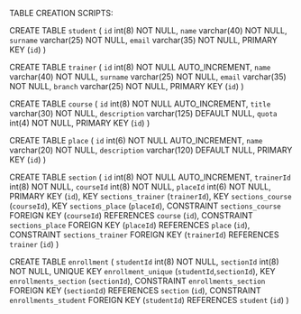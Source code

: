 TABLE CREATION SCRIPTS:


CREATE TABLE `student` (
  `id` int(8) NOT NULL,
  `name` varchar(40) NOT NULL,
  `surname` varchar(25) NOT NULL,
  `email` varchar(35) NOT NULL,
  PRIMARY KEY (`id`)
)

CREATE TABLE `trainer` (
  `id` int(8) NOT NULL AUTO_INCREMENT,
  `name` varchar(40) NOT NULL,
  `surname` varchar(25) NOT NULL,
  `email` varchar(35) NOT NULL,
  `branch` varchar(25) NOT NULL,
  PRIMARY KEY (`id`)
)

CREATE TABLE `course` (
  `id` int(8) NOT NULL AUTO_INCREMENT,
  `title` varchar(30) NOT NULL,
  `description` varchar(125) DEFAULT NULL,
  `quota` int(4) NOT NULL,
  PRIMARY KEY (`id`)
)

CREATE TABLE `place` (
  `id` int(6) NOT NULL AUTO_INCREMENT,
  `name` varchar(20) NOT NULL,
  `description` varchar(120) DEFAULT NULL,
  PRIMARY KEY (`id`)
)

CREATE TABLE `section` (
  `id` int(8) NOT NULL AUTO_INCREMENT,
  `trainerId` int(8) NOT NULL,
  `courseId` int(8) NOT NULL,
  `placeId` int(6) NOT NULL,
  PRIMARY KEY (`id`),
  KEY `sections_trainer` (`trainerId`),
  KEY `sections_course` (`courseId`),
  KEY `sections_place` (`placeId`),
  CONSTRAINT `sections_course` FOREIGN KEY (`courseId`) REFERENCES `course` (`id`),
  CONSTRAINT `sections_place` FOREIGN KEY (`placeId`) REFERENCES `place` (`id`),
  CONSTRAINT `sections_trainer` FOREIGN KEY (`trainerId`) REFERENCES `trainer` (`id`)
)

CREATE TABLE `enrollment` (
  `studentId` int(8) NOT NULL,
  `sectionId` int(8) NOT NULL,
  UNIQUE KEY `enrollment_unique` (`studentId`,`sectionId`),
  KEY `enrollments_section` (`sectionId`),
  CONSTRAINT `enrollments_section` FOREIGN KEY (`sectionId`) REFERENCES `section` (`id`),
  CONSTRAINT `enrollments_student` FOREIGN KEY (`studentId`) REFERENCES `student` (`id`)
)

